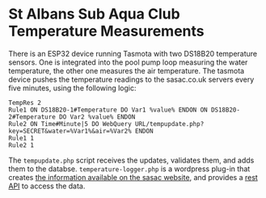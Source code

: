 # St Albans Sub Aqua Club Temperature Measurements

There is an ESP32 device running Tasmota with two DS18B20 temperature sensors. One is integrated into the pool pump loop measuring the water temperature, the other one measures the air temperature. The tasmota device pushes the temperature readings to the sasac.co.uk servers every five minutes, using the following logic:
```
TempRes 2
Rule1 ON DS18B20-1#Temperature DO Var1 %value% ENDON ON DS18B20-2#Temperature DO Var2 %value% ENDON
Rule2 ON Time#Minute|5 DO WebQuery URL/tempupdate.php?key=SECRET&water=%Var1%&air=%Var2% ENDON
Rule1 1
Rule2 1
```

The `tempupdate.php` script receives the updates, validates them, and adds them to the databse. `temperature-logger.php` is a wordpress plug-in that creates [the information available on the sasac website](https://sasac.co.uk/water-temperature/), and provides a [rest API](https://sasac.co.uk/wp-json/temperature/v1/current) to access the data.

